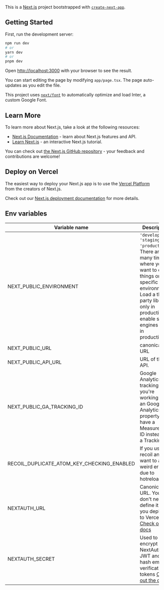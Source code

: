 This is a [Next.js](https://nextjs.org/) project bootstrapped with [`create-next-app`](https://github.com/vercel/next.js/tree/canary/packages/create-next-app).

## Getting Started

First, run the development server:

```bash
npm run dev
# or
yarn dev
# or
pnpm dev
```

Open [http://localhost:3000](http://localhost:3000) with your browser to see the result.

You can start editing the page by modifying `app/page.tsx`. The page auto-updates as you edit the file.

This project uses [`next/font`](https://nextjs.org/docs/basic-features/font-optimization) to automatically optimize and load Inter, a custom Google Font.

## Learn More

To learn more about Next.js, take a look at the following resources:

- [Next.js Documentation](https://nextjs.org/docs) - learn about Next.js features and API.
- [Learn Next.js](https://nextjs.org/learn) - an interactive Next.js tutorial.

You can check out [the Next.js GitHub repository](https://github.com/vercel/next.js/) - your feedback and contributions are welcome!

## Deploy on Vercel

The easiest way to deploy your Next.js app is to use the [Vercel Platform](https://vercel.com/new?utm_medium=default-template&filter=next.js&utm_source=create-next-app&utm_campaign=create-next-app-readme) from the creators of Next.js.

Check out our [Next.js deployment documentation](https://nextjs.org/docs/deployment) for more details.


## Env variables


| Variable name                              | Description                                                                                                                                                                                                 |           Default value |
|--------------------------------------------|-------------------------------------------------------------------------------------------------------------------------------------------------------------------------------------------------------------|------------------------:|
| NEXT_PUBLIC_ENVIRONMENT                    | `'develop', 'staging', 'production'`. There are many times where you want to do things on specific environments. Load a third party library only in production, enable search engines only in production... |                 develop |
| NEXT_PUBLIC_URL                            | canonical URL                                                                                                                                                                                               |  http://localhost:$PORT |
| NEXT_PUBLIC_API_URL                        | URL of the API.                                                                                                                                                                                             | http://0.0.0.0:1337/api |
| NEXT_PUBLIC_GA_TRACKING_ID                 | Google Analytics tracking ID. If you're working with an Google Analytics 4 property, you have a Measurement ID instead of a Tracking ID.                                                                    |                         |
| RECOIL_DUPLICATE_ATOM_KEY_CHECKING_ENABLED | If you use recoil and you want to avoid weird errors due to hotreload                                                                                                                                       |                   false |
| NEXTAUTH_URL                               | Canonical URL. You don't need to define it if you deploy it to Vercel [Check out the docs](https://next-auth.js.org/configuration/options#nextauth_url)                                                     |  http://localhost:$PORT |
| NEXTAUTH_SECRET                            | Used to encrypt the NextAuth.js JWT and to hash email verification tokens [Check out the docs](https://next-auth.js.org/configuration/options#nextauth_secret)                                              |                     cat |
